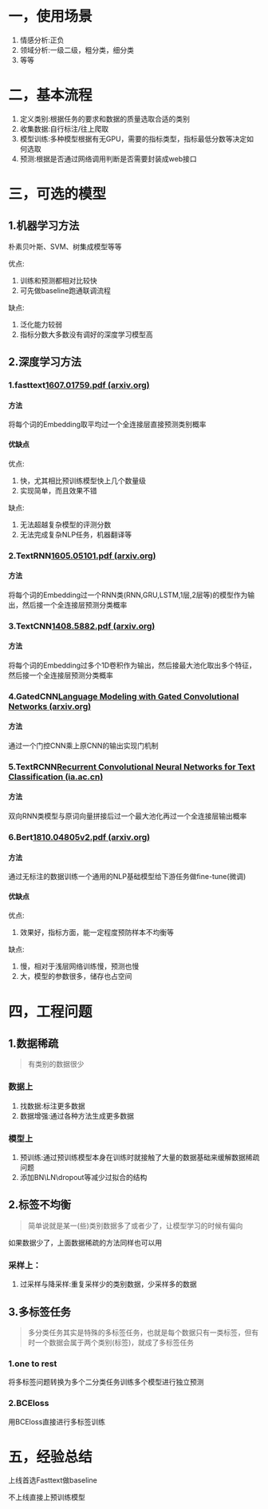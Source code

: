 ##
# 一，使用场景

1. 情感分析:正负
2. 领域分析:一级二级，粗分类，细分类
3. 等等

# 二，基本流程

1. 定义类别:根据任务的要求和数据的质量选取合适的类别
2. 收集数据:自行标注/往上爬取
3. 模型训练:多种模型根据有无GPU，需要的指标类型，指标最低分数等决定如何选取
4. 预测:根据是否通过网络调用判断是否需要封装成web接口

# 三，可选的模型

## 1.机器学习方法

朴素贝叶斯、SVM、树集成模型等等

优点:

1. 训练和预测都相对比较快
2. 可先做baseline跑通联调流程

缺点:

1. 泛化能力较弱
2. 指标分数大多数没有调好的深度学习模型高

## 2.深度学习方法

### 1.fasttext[1607.01759.pdf (arxiv.org)](https://arxiv.org/pdf/1607.01759.pdf)

#### 方法

将每个词的Embedding取平均过一个全连接层直接预测类别概率

#### 优缺点

优点:

1. 快，尤其相比预训练模型快上几个数量级
2. 实现简单，而且效果不错

缺点:

1. 无法超越复杂模型的评测分数
2. 无法完成复杂NLP任务，机器翻译等

### 2.TextRNN[1605.05101.pdf (arxiv.org)](https://arxiv.org/pdf/1605.05101.pdf)

#### 方法

将每个词的Embedding过一个RNN类(RNN,GRU,LSTM,1层,2层等)的模型作为输出，然后接一个全连接层预测分类概率

### 3.TextCNN[1408.5882.pdf (arxiv.org)](https://arxiv.org/pdf/1408.5882.pdf)

#### 方法

将每个词的Embedding过多个1D卷积作为输出，然后接最大池化取出多个特征，然后接一个全连接层预测分类概率

### 4.GatedCNN[Language Modeling with Gated Convolutional Networks (arxiv.org)](https://arxiv.org/pdf/1612.08083.pdf)

#### 方法

通过一个门控CNN乘上原CNN的输出实现门机制

### 5.TextRCNN[Recurrent Convolutional Neural Networks for Text Classification (ia.ac.cn)](http://www.nlpr.ia.ac.cn/cip/~liukang/liukangPageFile/Recurrent%20Convolutional%20Neural%20Networks%20for%20Text%20Classification.pdf)

#### 方法

双向RNN类模型与原词向量拼接后过一个最大池化再过一个全连接层输出概率

### 6.Bert[1810.04805v2.pdf (arxiv.org)](https://arxiv.org/pdf/1810.04805v2.pdf)

#### 方法

通过无标注的数据训练一个通用的NLP基础模型给下游任务做fine-tune(微调)

#### 优缺点

优点:

1. 效果好，指标方面，能一定程度预防样本不均衡等

缺点:

1. 慢，相对于浅层网络训练慢，预测也慢
2. 大，模型的参数很多，储存也占空间

# 四，工程问题

## 1.数据稀疏

> 有类别的数据很少

### 数据上

1. 找数据:标注更多数据
2. 数据增强:通过各种方法生成更多数据

### 模型上

1. 预训练:通过预训练模型本身在训练时就接触了大量的数据基础来缓解数据稀疏问题
2. 添加BN\LN\dropout等减少过拟合的结构

## 2.标签不均衡

> 简单说就是某一(些)类别数据多了或者少了，让模型学习的时候有偏向

如果数据少了，上面数据稀疏的方法同样也可以用

### 采样上：

1. 过采样与降采样:重复采样少的类别数据，少采样多的数据

## 3.多标签任务

> 多分类任务其实是特殊的多标签任务，也就是每个数据只有一类标签，但有时一个数据会属于两个类别(标签)，就成了多标签任务

### 1.one to rest

将多标签问题转换为多个二分类任务训练多个模型进行独立预测

### 2.BCEloss

用BCEloss直接进行多标签训练

# 五，经验总结

上线首选Fasttext做baseline

不上线直接上预训练模型
